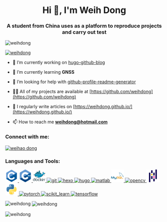 <h1 align="center">Hi 👋, I'm Weih Dong</h1>
<h3 align="center">A student from China uses as a platform to reproduce projects and carry out test</h3>

<p align="left"> <img src="https://komarev.com/ghpvc/?username=weihdong&label=Profile%20views&color=015a34&style=flat" alt="weihdong" /> </p>

<p align="left"> <a href="https://github.com/ryo-ma/github-profile-trophy"><img src="https://github-profile-trophy.vercel.app/?username=weihdong" alt="weihdong" /></a> </p>

- 🔭 I’m currently working on [hugo-github-blog](https://github.com/weihdong/weihdong.github.io)

- 🌱 I’m currently learning **GNSS**

- 🤝 I’m looking for help with [github-profile-readme-generator](https://rahuldkjain.github.io/gh-profile-readme-generator)

- 👨‍💻 All of my projects are available at [https://github.com/weihdong](https://github.com/weihdong)

- 📝 I regularly write articles on [https://weihdong.github.io/](https://weihdong.github.io/)

- 📫 How to reach me **weihdong@hotmail.com**

<h3 align="left">Connect with me:</h3>
<p align="left">
<a href="https://fb.com/weihao dong" target="blank"><img align="center" src="https://raw.githubusercontent.com/rahuldkjain/github-profile-readme-generator/master/src/images/icons/Social/facebook.svg" alt="weihao dong" height="30" width="40" /></a>
</p>

<h3 align="left">Languages and Tools:</h3>
<p align="left"> <a href="https://www.cprogramming.com/" target="_blank" rel="noreferrer"> <img src="https://raw.githubusercontent.com/devicons/devicon/master/icons/c/c-original.svg" alt="c" width="40" height="40"/> </a> <a href="https://www.w3schools.com/cpp/" target="_blank" rel="noreferrer"> <img src="https://raw.githubusercontent.com/devicons/devicon/master/icons/cplusplus/cplusplus-original.svg" alt="cplusplus" width="40" height="40"/> </a> <a href="https://www.docker.com/" target="_blank" rel="noreferrer"> <img src="https://raw.githubusercontent.com/devicons/devicon/master/icons/docker/docker-original-wordmark.svg" alt="docker" width="40" height="40"/> </a> <a href="https://git-scm.com/" target="_blank" rel="noreferrer"> <img src="https://www.vectorlogo.zone/logos/git-scm/git-scm-icon.svg" alt="git" width="40" height="40"/> </a> <a href="hexo.io/" target="_blank" rel="noreferrer"> <img src="https://www.vectorlogo.zone/logos/hexoio/hexoio-icon.svg" alt="hexo" width="40" height="40"/> </a> <a href="https://gohugo.io/" target="_blank" rel="noreferrer"> <img src="https://api.iconify.design/logos-hugo.svg" alt="hugo" width="40" height="40"/> </a> <a href="https://www.mathworks.com/" target="_blank" rel="noreferrer"> <img src="https://upload.wikimedia.org/wikipedia/commons/2/21/Matlab_Logo.png" alt="matlab" width="40" height="40"/> </a> <a href="https://www.mysql.com/" target="_blank" rel="noreferrer"> <img src="https://raw.githubusercontent.com/devicons/devicon/master/icons/mysql/mysql-original-wordmark.svg" alt="mysql" width="40" height="40"/> </a> <a href="https://opencv.org/" target="_blank" rel="noreferrer"> <img src="https://www.vectorlogo.zone/logos/opencv/opencv-icon.svg" alt="opencv" width="40" height="40"/> </a> <a href="https://pandas.pydata.org/" target="_blank" rel="noreferrer"> <img src="https://raw.githubusercontent.com/devicons/devicon/2ae2a900d2f041da66e950e4d48052658d850630/icons/pandas/pandas-original.svg" alt="pandas" width="40" height="40"/> </a> <a href="https://www.python.org" target="_blank" rel="noreferrer"> <img src="https://raw.githubusercontent.com/devicons/devicon/master/icons/python/python-original.svg" alt="python" width="40" height="40"/> </a> <a href="https://pytorch.org/" target="_blank" rel="noreferrer"> <img src="https://www.vectorlogo.zone/logos/pytorch/pytorch-icon.svg" alt="pytorch" width="40" height="40"/> </a> <a href="https://scikit-learn.org/" target="_blank" rel="noreferrer"> <img src="https://upload.wikimedia.org/wikipedia/commons/0/05/Scikit_learn_logo_small.svg" alt="scikit_learn" width="40" height="40"/> </a> <a href="https://www.tensorflow.org" target="_blank" rel="noreferrer"> <img src="https://www.vectorlogo.zone/logos/tensorflow/tensorflow-icon.svg" alt="tensorflow" width="40" height="40"/> </a> </p>

<p><img align="left" src="https://github-readme-stats.vercel.app/api/top-langs?username=weihdong&show_icons=true&locale=en&layout=compact" alt="weihdong" /></p>

<p>&nbsp;<img align="center" src="https://github-readme-stats.vercel.app/api?username=weihdong&show_icons=true&locale=en" alt="weihdong" /></p>

<p><img align="center" src="https://github-readme-streak-stats.herokuapp.com/?user=weihdong&" alt="weihdong" /></p>
